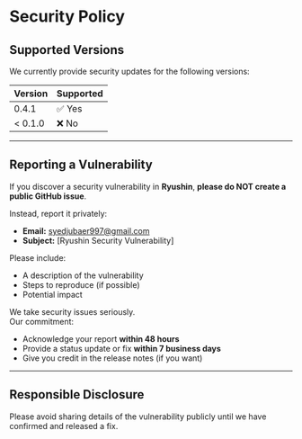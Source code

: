 # Security Policy

## Supported Versions

We currently provide security updates for the following versions:

| Version   | Supported |
|-----------|-----------|
| 0.4.1     | ✅ Yes    |
| < 0.1.0   | ❌ No     |

---

## Reporting a Vulnerability

If you discover a security vulnerability in **Ryushin**, **please do NOT create a public GitHub issue**.

Instead, report it privately:

- **Email:** syedjubaer997@gmail.com
- **Subject:** [Ryushin Security Vulnerability]

Please include:
- A description of the vulnerability
- Steps to reproduce (if possible)
- Potential impact

We take security issues seriously.  
Our commitment:
- Acknowledge your report **within 48 hours**
- Provide a status update or fix **within 7 business days**
- Give you credit in the release notes (if you want)

---

## Responsible Disclosure

Please avoid sharing details of the vulnerability publicly until we have confirmed and released a fix.
